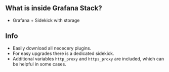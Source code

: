 ## What is inside Grafana Stack?
* Grafana + Sidekick with storage

## Info
* Easily download all nececery plugins.
* For easy upgrades there is a dedicated sidekick.
* Additional variables `http_proxy` and `https_proxy` are included, which can be helpful in some cases.

